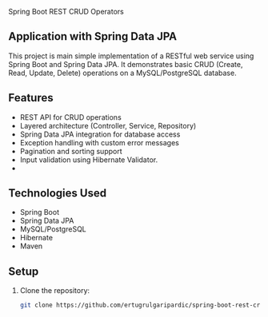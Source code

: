  Spring Boot REST CRUD Operators

## Application with Spring Data JPA

This project is main simple implementation of a RESTful web service using Spring Boot and Spring Data JPA. It demonstrates basic CRUD (Create, Read, Update, Delete) operations on a MySQL/PostgreSQL database. 

## Features
- REST API for CRUD operations
- Layered architecture (Controller, Service, Repository)
- Spring Data JPA integration for database access
- Exception handling with custom error messages
- Pagination and sorting support
- Input validation using Hibernate Validator.
- 
## Technologies Used
- Spring Boot
- Spring Data JPA
- MySQL/PostgreSQL
- Hibernate
- Maven


## Setup
1. Clone the repository:
   ```bash
   git clone https://github.com/ertugrulgaripardic/spring-boot-rest-crud-spring-data-jpa.git
